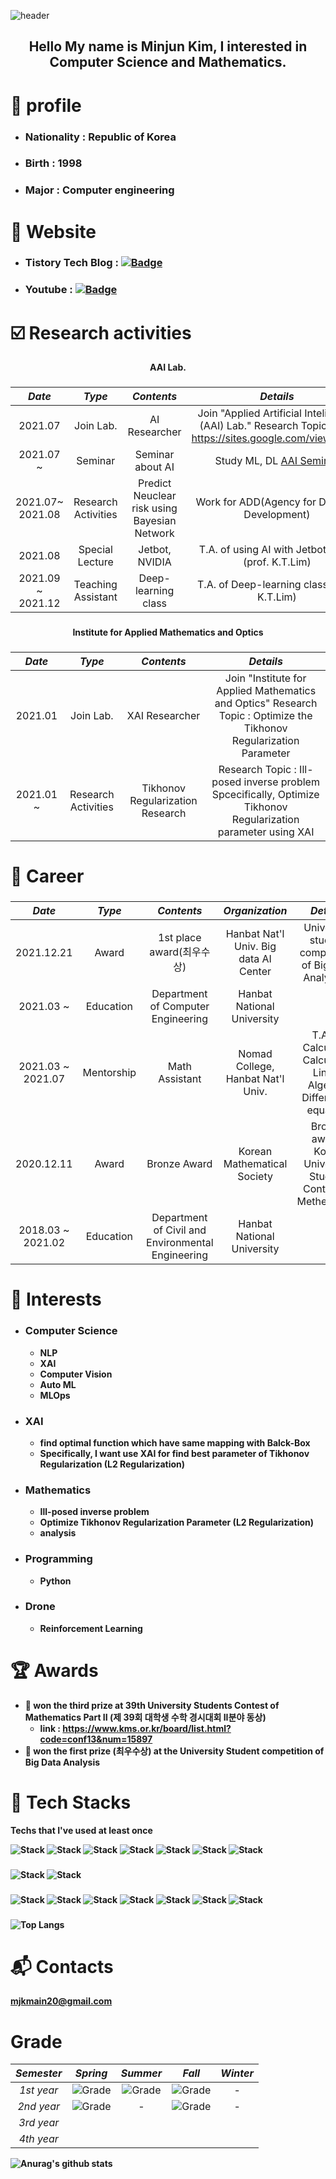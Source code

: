 ![header](https://capsule-render.vercel.app/api?type=slice&color=auto&height=150&section=header&text=mjkmain&fontSize=70)
<div align="center"><h2>
    Hello My name is Minjun Kim, I interested in Computer Science and Mathematics.
</div>



# :boy: profile
  * ### Nationality : Republic of Korea
  * ### Birth : 1998
  * ### Major : Computer engineering 

###
# 📛 Website

* ### Tistory Tech Blog : [![Badge](http://img.shields.io/badge/-Tistory%20Tech%20Blog-brightgreen?style=flat&logo=Tistory&link=https://alpox.kr)](https://deep-learning-challenge.tistory.com/)

* ### Youtube :  [![Badge](https://img.shields.io/badge/Youtube-ff0000?style=flat-square&logo=youtube&link=https://www.youtube.com/channel/UCwmPr4S5IoSGUEVxLvnxqSw)](https://www.youtube.com/channel/UCwmPr4S5IoSGUEVxLvnxqSw)

    
 # ☑️ Research activities

<div align="center"><strong>
    AAI Lab. 
</div>
    
###
|     *Date*      |         *Type*        |          *Contents*         |   *Details* |
|:-------------:|:-------------------:|:-------------------------:|:----------:|
|  2021.07      | Join Lab.         |  AI Researcher | Join "Applied Artificial Inteligence (AAI) Lab."  Research Topic : NLP    https://sites.google.com/view/aailab |
|  2021.07 ~    | Seminar             | Seminar about AI | Study ML, DL [AAI Seminar](https://github.com/mjkmain/AAI-Seminar) | 
|  2021.07~ 2021.08 | Research Activities| Predict Neuclear risk using Bayesian Network | Work for ADD(Agency for Defense Development)                      |
|  2021.08      | Special Lecture    | Jetbot, NVIDIA             |  T.A. of using AI with Jetbot Class (prof. K.T.Lim)|
|  2021.09 ~ 2021.12| Teaching Assistant | Deep-learning class        | T.A. of Deep-learning class   (prof. K.T.Lim)|
###


<div align="center"><strong>
    Institute for Applied Mathematics and Optics
</div>

###
|     *Date*      |         *Type*        |          *Contents*         |   *Details* |
|:-------------:|:-------------------:|:-------------------------:|:----------:|
|  2021.01   | Join Lab.          |       XAI Researcher      | Join "Institute for Applied Mathematics and Optics"  Research Topic : Optimize the Tikhonov Regularization Parameter|
|2021.01 ~| Research Activities|       Tikhonov Regularization Research |  Research Topic : Ill-posed inverse problem  Spcecifically, Optimize Tikhonov Regularization parameter using XAI|

###

# 📌 Career
    
<div align="center"><strong>
    
</div>

###
|     *Date*      |         *Type*        |          *Contents*         | *Organization*|  *Details* |
|:-------------:|:-------------------:|:-------------------------:|:----------:|:----------:|
|  2021.12.21   |       Award       |       1st place award(최우수상) | Hanbat Nat'l Univ. Big data AI Center       |  University student competition of Big Data Analysis -     | 
|  2021.03 ~    |       Education    |    Department of Computer Engineering |          Hanbat National University            |                       -                  |
|  2021.03 ~ 2021.07| Mentorship | Math Assistant | Nomad College, Hanbat Nat'l Univ. | T.A. of Calculus1, Calculus2, Linear Algebra, Differential equation|
|  2020.12.11   |        Award       |        Bronze Award       |           Korean Mathematical Society          | Bronze award, Korea University Student Contest of Methematics |
|  2018.03 ~ 2021.02   |    Education    |Department of Civil and Environmental Engineering|Hanbat National University|            -            |


# 🌟 Interests

- ### Computer Science
  * NLP
  * XAI
  * Computer Vision
  * Auto ML
  * MLOps
  
- ### XAI
  * find optimal function which have same mapping with Balck-Box  
  * Specifically, I want use XAI for find best parameter of Tikhonov Regularization (L2 Regularization)

- ### Mathematics 
  * Ill-posed inverse problem
  * Optimize Tikhonov Regularization Parameter (L2 Regularization)
  * analysis

- ### Programming
  * Python

- ### Drone
  * Reinforcement Learning 

###
# :trophy: Awards
  * 🥉 won the third prize at 39th University Students Contest of Mathematics Part II (제 39회 대학생 수학 경시대회 II분야 동상)
    - link : https://www.kms.or.kr/board/list.html?code=conf13&num=15897
  * 🥇 won the first prize (최우수상) at the University Student competition of Big Data Analysis 
###

# 🌠 Tech Stacks

Techs that I've used at least once

![Stack](https://img.shields.io/badge/Python-3766AB?style=flat-square&logo=Python&logoColor=white)
![Stack](https://img.shields.io/badge/Java-007396?style=flat-square&logo=Java&logoColor=white)
![Stack](https://img.shields.io/badge/C++-00599C?style=flat-square&logo=C%2B%2B&logoColor=white)
![Stack](https://img.shields.io/badge/C-A8B9CC?style=flat-square&logo=C&logoColor=white)
![Stack](https://img.shields.io/badge/numpy-8977ad?style=flat-square&logo=numpy&logoColor=white)
![Stack](https://img.shields.io/badge/pandas-0080ff?style=flat-square&logo=pandas&logoColor=white)
![Stack](https://img.shields.io/badge/LaTeX-eee6c4?style=flat-square&logo=Latex&logoColor=black)

###
![Stack](https://img.shields.io/badge/TensorFlow-FFA500?style=flat-square&logo=TensorFlow&logoColor=white)
![Stack](https://img.shields.io/badge/PyTorch-FF4500?style=flat-square&logo=Pytorch&logoColor=white)
###
![Stack](https://img.shields.io/badge/jupyter-FF8C00?style=flat-square&logo=jupyter&logoColor=white)
![Stack](https://img.shields.io/badge/GoogleColab-FFD700?style=flat-square&logo=GoogleColab&logoColor=black)
![Stack](https://img.shields.io/badge/Slack-3e91b5?style=flat-square&logo=slack&logoColor=white)
![Stack](https://img.shields.io/badge/VisualStudio-4b0082?style=flat-square&logo=VisualStudio&logoColor=white)
![Stack](https://img.shields.io/badge/VisualStudioCode-4169e1?style=flat-square&logo=VisualStudioCode&logoColor=white)
![Stack](https://img.shields.io/badge/eclipse-191970?style=flat-square&logo=eclipse&logoColor=white)
![Stack](https://img.shields.io/badge/pycharm-AFEEEE?style=flat-square&logo=pycharm&logoColor=black)
###
![Top Langs](https://github-readme-stats.vercel.app/api/top-langs/?username=mjkmain&layout=compact&theme=tokyonight)
###
# 📬 Contacts

mjkmain20@gmail.com
###
###

###
# Grade

|    *Semester*  |      *Spring*         |       *Summer*     |       *Fall*      |       *Winter*       |      
|:-------------:|:-------------------:|:-------------------:|:-------------------:|:-------------------:|
|    *1st year*    | ![Grade](https://img.shields.io/badge/grade-4.36%2F4.5-blue)| ![Grade](https://img.shields.io/badge/grade-4.5%2F4.5-blue)| ![Grade](https://img.shields.io/badge/grade-4.38%2F4.5-blue)| - |
|    *2nd year*    | ![Grade](https://img.shields.io/badge/grade-4.5%2F4.5-blue) | - | ![Grade](https://img.shields.io/badge/grade-4.5%2F4.5-blue)| - |
|    *3rd year*    |
|    *4th year*    |




![Anurag's github stats](https://github-readme-stats.vercel.app/api?username=mjkmain&layout=compact&theme=tokyonight)
